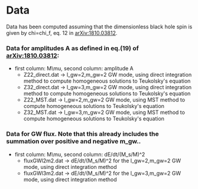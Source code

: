 # Data

Data has been computed assuming that the dimensionless black hole spin is given by chi=chi_f, eq. 12 in [arXiv:1810.03812](https://arxiv.org/pdf/1810.03812.pdf).

### Data for amplitudes A as defined in eq.(19) of  [arXiv:1810.03812](https://arxiv.org/pdf/1810.03812.pdf): 

- first column: M\mu, second column: amplitude A
  - Z22_direct.dat -> l_gw=2,m_gw=2 GW mode, using direct integration method to compute homogeneous solutions to Teukolsky's equation
  - Z32_direct.dat ->  l_gw=3,m_gw=2 GW mode, using direct integration method to compute homogeneous solutions to Teukolsky's equation
  - Z22_MST.dat -> l_gw=2,m_gw=2 GW mode, using MST method to compute homogeneous solutions to Teukolsky's equation
  - Z32_MST.dat ->  l_gw=3,m_gw=2 GW mode, using MST method to compute homogeneous solutions to Teukolsky's equation


### Data for GW flux. Note that this already includes the summation over positive and negative m_gw..

- first column: M\mu, second column: dE/dt/(M_s/M)^2
  - fluxGWl2m2.dat -> dE/dt/(M_s/M)^2 for the l_gw=2,m_gw=2 GW mode, using direct integration method
  - fluxGWl3m2.dat  -> dE/dt/(M_s/M)^2 for the l_gw=3,m_gw=2 GW mode, using direct integration method
